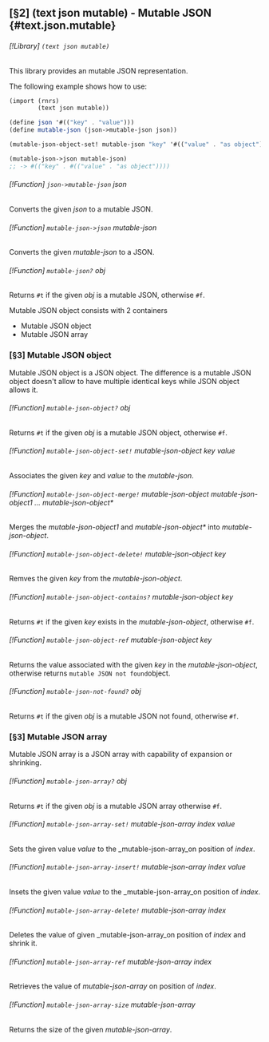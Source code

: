 [§2] (text json mutable) - Mutable JSON {#text.json.mutable}
-------------

###### [!Library] `(text json mutable)` 

This library provides an mutable JSON representation.

The following example shows how to use:

``````````scheme
(import (rnrs)
        (text json mutable))

(define json '#(("key" . "value")))
(define mutable-json (json->mutable-json json))

(mutable-json-object-set! mutable-json "key" '#(("value" . "as object")))

(mutable-json->json mutable-json)
;; -> #(("key" . #(("value" . "as object"))))
``````````

###### [!Function] `json->mutable-json`  _json_

Converts the given _json_ to a mutable JSON.

###### [!Function] `mutable-json->json`  _mutable-json_

Converts the given _mutable-json_ to a JSON.

###### [!Function] `mutable-json?`  _obj_

Returns `#t` if the given _obj_ is a mutable JSON,
otherwise `#f`.

Mutable JSON object consists with 2 containers

- Mutable JSON object
- Mutable JSON array

### [§3] Mutable JSON object

Mutable JSON object is a JSON object. The difference is a mutable JSON object
doesn't allow to have multiple identical keys while JSON object allows it.

###### [!Function] `mutable-json-object?`  _obj_

Returns `#t` if the given _obj_ is a mutable JSON object,
otherwise `#f`.

###### [!Function] `mutable-json-object-set!`  _mutable-json-object_ _key_ _value_

Associates the given _key_ and _value_ to the _mutable-json_.

###### [!Function] `mutable-json-object-merge!`  _mutable-json-object_ _mutable-json-object1_ _..._ _mutable-json-object*_

Merges the _mutable-json-object1_ and _mutable-json-object\*_ into
_mutable-json-object_.


###### [!Function] `mutable-json-object-delete!`  _mutable-json-object_ _key_

Remves the given _key_ from the _mutable-json-object_.

###### [!Function] `mutable-json-object-contains?`  _mutable-json-object_ _key_

Returns `#t` if the given _key_ exists in the
_mutable-json-object_, otherwise `#f`.

###### [!Function] `mutable-json-object-ref`  _mutable-json-object_ _key_

Returns the value associated with the given _key_ in the
_mutable-json-object_, otherwise returns `mutable JSON not found`object.


###### [!Function] `mutable-json-not-found?`  _obj_

Returns `#t` if the given _obj_ is a mutable JSON not found,
otherwise `#f`.

### [§3] Mutable JSON array

Mutable JSON array is a JSON array with capability of expansion or shrinking.

###### [!Function] `mutable-json-array?`  _obj_

Returns `#t` if the given _obj_ is a mutable JSON array
otherwise `#f`.

###### [!Function] `mutable-json-array-set!`  _mutable-json-array_ _index_ _value_

Sets the given value _value_ to the _mutable-json-array_on position of _index_.

###### [!Function] `mutable-json-array-insert!`  _mutable-json-array_ _index_ _value_

Insets the given value _value_ to the _mutable-json-array_on position of _index_.

###### [!Function] `mutable-json-array-delete!`  _mutable-json-array_ _index_

Deletes the value of given _mutable-json-array_on position of _index_ and shrink it.

###### [!Function] `mutable-json-array-ref`  _mutable-json-array_ _index_

Retrieves the value of _mutable-json-array_ on position of
_index_.

###### [!Function] `mutable-json-array-size`  _mutable-json-array_

Returns the size of the given _mutable-json-array_.

